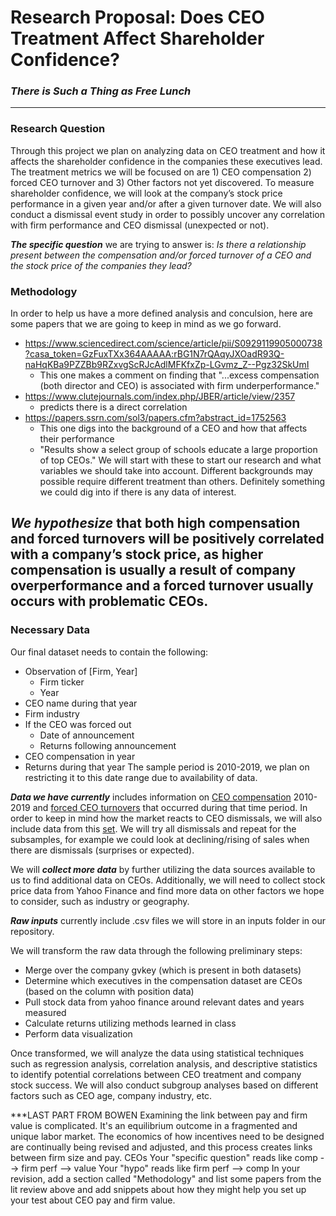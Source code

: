 # Research Proposal: Does CEO Treatment Affect Shareholder Confidence?
### *There is Such a Thing as Free Lunch*
---

### Research Question

Through this project we plan on analyzing data on CEO treatment and how it affects the shareholder confidence in the companies these executives lead. The treatment metrics we will be focused on are 1) CEO compensation 2) forced CEO turnover and 3) Other factors not yet discovered. To measure shareholder confidence, we will look at the company’s stock price performance in a given year and/or after a given turnover date. We will also conduct a dismissal event study in order to possibly uncover any correlation with firm performance and CEO dismissal (unexpected or not). 

***The specific question*** we are trying to answer is: *Is there a relationship present between the compensation and/or forced turnover of a CEO and the stock price of the companies they lead?*

### Methodology

In order to help us have a more defined analysis and conculsion, here are some papers that we are going to keep in mind as we go forward. 
- https://www.sciencedirect.com/science/article/pii/S0929119905000738?casa_token=GzFuxTXx364AAAAA:rBG1N7rQAqyJXOadR93Q-naHqKBa9PZZBb9RZxvgScRJcAdlMFKfxZp-LGvmz_Z--Pgz32SkUmI
  - This one makes a comment on finding that "...excess compensation (both director and CEO) is associated with firm underperformance."
- https://www.clutejournals.com/index.php/JBER/article/view/2357
  - predicts there is a direct correlation
- https://papers.ssrn.com/sol3/papers.cfm?abstract_id=1752563
  - This one digs into the background of a CEO and how that affects their performance
  - "Results show a select group of schools educate a large proportion of top CEOs."
We will start with these to start our research and what variables we should take into account. Different backgrounds may possible require different treatment than others. Definitely something we could dig into if there is any data of interest. 

***We hypothesize*** that both high compensation and forced turnovers will be positively correlated with a company’s stock price, as higher compensation is usually a result of company overperformance and a forced turnover usually occurs with problematic CEOs.
---

### Necessary Data

Our final dataset needs to contain the following:
- Observation of [Firm, Year]
  - Firm ticker
  - Year
- CEO name during that year
- Firm industry
- If the CEO was forced out
  - Date of announcement
  - Returns following announcement
- CEO compensation in year
- Returns during that year
The sample period is 2010-2019, we plan on restricting it to this date range due to availability of data.

***Data we have currently*** includes information on [CEO compensation](https://wrds-www.wharton.upenn.edu/pages/get-data/compustat-capital-iq-standard-poors/compustat/execucomp/annual-compensation/) 2010-2019 and [forced CEO turnovers](https://wrds-www.wharton.upenn.edu/pages/get-data/contributed-data-forms/forced-ceo-turnover/) that occurred during that time period. In order to keep in mind how the market reacts to CEO dismissals, we will also include data from this [set](https://wrds-www.wharton.upenn.edu/pages/get-data/event-study-wrds/). We will try all dismissals and repeat for the subsamples, for example we could look at declining/rising of sales when there are dismissals (surprises or expected). 

We will ***collect more data*** by further utilizing the data sources available to us to find additional data on CEOs. Additionally, we will need to collect stock price data from Yahoo Finance and find more data on other factors we hope to consider, such as industry or geography.

***Raw inputs*** currently include .csv files we will store in an inputs folder in our repository.

We will transform the raw data through the following preliminary steps:
- Merge over the company gvkey (which is present in both datasets)
- Determine which executives in the compensation dataset are CEOs (based on the column with position data)
- Pull stock data from yahoo finance around relevant dates and years measured
- Calculate returns utilizing methods learned in class
- Perform data visualization

Once transformed, we will analyze the data using statistical techniques such as regression analysis, correlation analysis, and descriptive statistics to identify potential correlations between CEO treatment and company stock success. We will also conduct subgroup analyses based on different factors such as CEO age, company industry, etc. 








***LAST PART FROM BOWEN
Examining the link between pay and firm value is complicated. It's an equilibrium outcome in a fragmented and unique labor market. The economics of how incentives need to be designed are continually being revised and adjusted, and this process creates links between firm size and pay. CEOs
Your "specific question" reads like comp --> firm perf --> value
Your "hypo" reads like firm perf --> comp
In your revision, add a section called "Methodology" and list some papers from the lit review above and add snippets about how they might help you set up your test about CEO pay and firm value.
